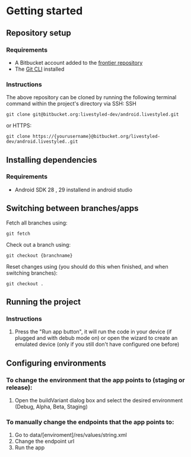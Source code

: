# Getting started

## Repository setup

### Requirements
- A Bitbucket account added to the [frontier repository](https://bitbucket.org/livestyled-dev/android.livestyled/src/master/)
- The [Git CLI](https://git-scm.com/book/en/v2/Getting-Started-Installing-Git) installed

### Instructions
The above repository can be cloned by running the following terminal command within the project's directory via SSH:
SSH
```
git clone git@bitbucket.org:livestyled-dev/android.livestyled.git
```
or HTTPS:
```
git clone https://{yourusername}@bitbucket.org/livestyled-dev/android.livestyled..git
```

## Installing dependencies

### Requirements
- Android SDK 28 , 29 installend in android studio

## Switching between branches/apps
Fetch all branches using:
```
git fetch
```
Check out a branch using:
```
git checkout {branchname}
```
Reset changes using (you should do this when finished, and when switching branches):
```
git checkout .
```

## Running the project

### Instructions
1. Press the "Run app button", it will run the code in your device (if plugged and with debub mode on) or open the wizard to create an emulated device (only if you still don't have configured one before)

## Configuring environments
### To change the environment that the app points to (staging or release):
1. Open the buildVariant dialog box and select the desired environment (Debug, Alpha, Beta, Staging)

### To manually change the endpoints that the app points to:
1. Go to data/[enviroment]/res/values/string.xml
2. Change the endpoint url
3. Run the app
